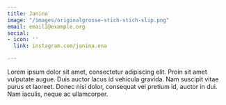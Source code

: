 ```yaml
---
title: Janina
image: "/images/originalgrosse-stich-stich-slip.png"
email: email2@example.org
social:
- icon: ''
  link: instagram.com/janina.ena

---
```

Lorem ipsum dolor sit amet, consectetur adipiscing elit. Proin sit amet vulputate augue. Duis auctor lacus id vehicula gravida. Nam suscipit vitae purus et laoreet.
Donec nisi dolor, consequat vel pretium id, auctor in dui. Nam iaculis, neque ac ullamcorper.